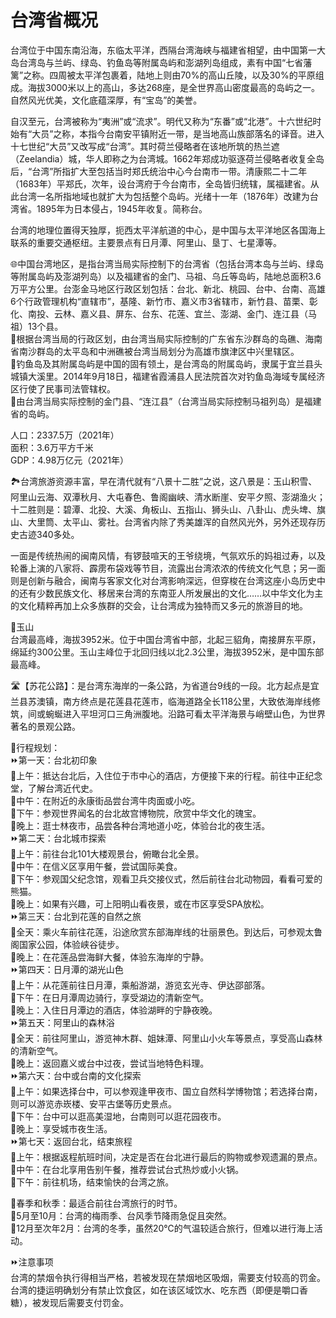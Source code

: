 # 台湾省概况  

台湾位于中国东南沿海，东临太平洋，西隔台湾海峡与福建省相望，由中国第一大岛台湾岛与兰屿、绿岛、钓鱼岛等附属岛屿和澎湖列岛组成，素有中国“七省藩篱”之称。四周被太平洋包裹着，陆地上则由70%的高山丘陵，以及30%的平原组成。海拔3000米以上的高山，多达268座，是全世界高山密度最高的岛屿之一。自然风光优美，文化底蕴深厚，有“宝岛”的美誉。  

自汉至元，台湾被称为“夷洲”或“流求”。明代又称为“东番”或“北港”。十六世纪时始有“大员”之称，本指今台南安平镇附近一带，是当地高山族部落名的译音。进入十七世纪“大员”又改写成“台湾”。其时荷兰侵略者在该地所筑的热兰遮（Zeelandia）城，华人即称之为台湾城。1662年郑成功驱逐荷兰侵略者收复全岛后，“台湾”所指扩大至包括当时郑氏统治中心今台南市一带。清康熙二十二年（1683年）平郑氏，次年，设台湾府于今台南市，全岛皆归统辖，属福建省。从此台湾一名所指地域也就扩大为包括整个岛屿。光绪十一年（1876年）改建为台湾省。1895年为日本侵占，1945年收复。简称台。  

台湾的地理位置得天独厚，扼西太平洋航道的中心，是中国与太平洋地区各国海上联系的重要交通枢纽。主要景点有日月潭、阿里山、垦丁、七星潭等。  

🌐中国台湾地区，是指台湾当局实际控制下的台湾省（包括台湾本岛与兰屿、绿岛等附属岛屿及澎湖列岛）以及福建省的金门、马祖、乌丘等岛屿，陆地总面积3.6万平方公里。台澎金马地区行政区划包括：台北、新北、桃园、台中、台南、高雄6个行政管理机构“直辖市”，基隆、新竹市、嘉义市3省辖市，新竹县、苗栗、彰化、南投、云林、嘉义县、屏东、台东、花莲、宜兰、澎湖、金门、连江县（马祖）13个县。  
🔸根据台湾当局的行政区划，由台湾当局实际控制的广东省东沙群岛的岛礁、海南省南沙群岛的太平岛和中洲礁被台湾当局划分为高雄市旗津区中兴里辖区。  
🔸钓鱼岛及其附属岛屿是中国的固有领土，是台湾岛的附属岛屿，隶属于宜兰县头城镇大溪里。2014年9月18日，福建省霞浦县人民法院首次对钓鱼岛海域专属经济区行使了民事司法管辖权。  
🔸由台湾当局实际控制的金门县、“连江县”（台湾当局实际控制马祖列岛）是福建省的岛屿。  

人口：2337.5万（2021年）  
面积：3.6万平方千米  
GDP：4.98万亿元（2021年）  

🏞台湾旅游资源丰富，早在清代就有“八景十二胜”之说，这八景是：玉山积雪、阿里山云海、双潭秋月、大屯春色、鲁阁幽峡、清水断崖、安平夕照、澎湖渔火；十二胜则是：碧潭、北投、大溪、角板山、五指山、狮头山、八卦山、虎头埤、旗山、大里筒、太平山、雾社。台湾省内除了秀美雄浑的自然风光外，另外还现存历史古迹340多处。  

一面是传统热闹的闽南风情，有锣鼓喧天的王爷绕境，气氛欢乐的妈祖过寿，以及轮番上演的八家将、霹雳布袋戏等节目，流露出台湾浓浓的传统文化气息；另一面则是创新与融合，闽南与客家文化对台湾影响深远，但穿梭在台湾这座小岛历史中的还有少数民族文化、移居来台湾的东南亚人所发展出的文化……以中华文化为主的文化精粹再加上众多族群的交会，让台湾成为独特而又多元的旅游目的地。  

🌋玉山  
台湾最高峰，海拔3952米。位于中国台湾省中部，北起三貂角，南接屏东平原，绵延约300公里。玉山主峰位于北回归线以北2.3公里，海拔3952米，是中国东部最高峰。  

🛣️【苏花公路】：是台湾东海岸的一条公路，为省道台9线的一段。北方起点是宜兰县苏澳镇，南方终点是花莲县花莲市，临海道路全长118公里，大致依海岸线修筑，间或蜿蜒进入平坦河口三角洲腹地。沿路可看太平洋海景与峭壁山色，为世界著名的景观公路。  

🧭行程规划：  
⏩第一天：台北初印象  
🔸上午：抵达台北后，入住位于市中心的酒店，方便接下来的行程。前往中正纪念堂，了解台湾近代史。  
🔸中午：在附近的永康街品尝台湾牛肉面或小吃。  
🔸下午：参观世界闻名的台北故宫博物院，欣赏中华文化的瑰宝。  
🔸晚上：逛士林夜市，品尝各种台湾地道小吃，体验台北的夜生活。  
⏩第二天：台北城市探索  
🔸上午：前往台北101大楼观景台，俯瞰台北全景。  
🔸中午：在信义区享用午餐，尝试国际美食。  
🔸下午：参观国父纪念馆，观看卫兵交接仪式，然后前往台北动物园，看看可爱的熊猫。  
🔸晚上：如果有兴趣，可上阳明山看夜景，或在市区享受SPA放松。  
⏩第三天：台北到花莲的自然之旅  
🔸全天：乘火车前往花莲，沿途欣赏东部海岸线的壮丽景色。到达后，可参观太鲁阁国家公园，体验峡谷徒步。  
🔸晚上：在花莲品尝海鲜大餐，体验东海岸的宁静。  
⏩第四天：日月潭的湖光山色  
🔸上午：从花莲前往日月潭，乘船游湖，游览玄光寺、伊达邵部落。  
🔸下午：在日月潭周边骑行，享受湖边的清新空气。  
🔸晚上：入住日月潭边的酒店，体验湖畔的宁静夜晚。  
⏩第五天：阿里山的森林浴  
🔸全天：前往阿里山，游览神木群、姐妹潭、阿里山小火车等景点，享受高山森林的清新空气。  
🔸晚上：返回嘉义或台中过夜，尝试当地特色料理。  
⏩第六天：台中或台南的文化探索  
🔸上午：如果选择台中，可以参观逢甲夜市、国立自然科学博物馆；若选择台南，则可以游览赤崁楼、安平古堡等历史景点。  
🔸下午：台中可以逛高美湿地，台南则可以逛花园夜市。  
🔸晚上：享受城市夜生活。  
⏩第七天：返回台北，结束旅程  
🔸上午：根据返程航班时间，决定是否在台北进行最后的购物或参观遗漏的景点。  
🔸中午：在台北享用告别午餐，推荐尝试台式热炒或小火锅。  
🔸下午：前往机场，结束愉快的台湾之旅。  

🔸春季和秋季：最适合前往台湾旅行的时节。  
🔸5月至10月：台湾的梅雨季、台风季节降雨急促且突然。  
🔸12月至次年2月：台湾的冬季，虽然20℃的气温较适合旅行，但难以进行海上活动。  

⏩注意事项  
台湾的禁烟令执行得相当严格，若被发现在禁烟地区吸烟，需要支付较高的罚金。  
台湾的捷运明确划分有禁止饮食区，如在该区域饮水、吃东西（即便是嚼口香糖），被发现后需要支付罚金。  
